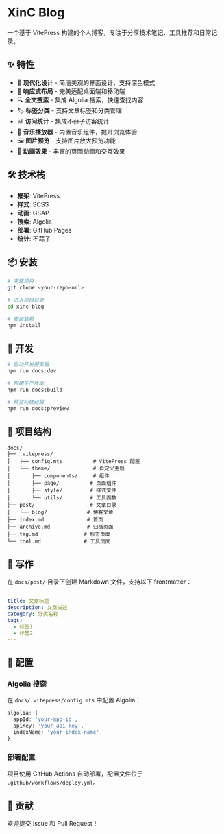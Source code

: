 # XinC Blog

一个基于 VitePress 构建的个人博客，专注于分享技术笔记、工具推荐和日常记录。

## ✨ 特性

- 🎨 **现代化设计** - 简洁美观的界面设计，支持深色模式
- 📱 **响应式布局** - 完美适配桌面端和移动端
- 🔍 **全文搜索** - 集成 Algolia 搜索，快速查找内容
- 🏷️ **标签分类** - 支持文章标签和分类管理
- 📊 **访问统计** - 集成不蒜子访客统计
- 🎵 **音乐播放器** - 内置音乐组件，提升浏览体验
- 🖼️ **图片预览** - 支持图片放大预览功能
- 🚀 **动画效果** - 丰富的页面动画和交互效果

## 🛠️ 技术栈

- **框架**: VitePress
- **样式**: SCSS
- **动画**: GSAP
- **搜索**: Algolia
- **部署**: GitHub Pages
- **统计**: 不蒜子

## 📦 安装

```bash
# 克隆项目
git clone <your-repo-url>

# 进入项目目录
cd xinc-blog

# 安装依赖
npm install
```

## 🚀 开发

```bash
# 启动开发服务器
npm run docs:dev

# 构建生产版本
npm run docs:build

# 预览构建结果
npm run docs:preview
```

## 📁 项目结构

```
docs/
├── .vitepress/
│   ├── config.mts          # VitePress 配置
│   └── theme/              # 自定义主题
│       ├── components/     # 组件
│       ├── page/          # 页面组件
│       ├── style/         # 样式文件
│       └── utils/         # 工具函数
├── post/                  # 文章目录
│   └── blog/             # 博客文章
├── index.md              # 首页
├── archive.md            # 归档页面
├── tag.md               # 标签页面
└── tool.md              # 工具页面
```

## 📝 写作

在 `docs/post/` 目录下创建 Markdown 文件，支持以下 frontmatter：

```yaml
---
title: 文章标题
description: 文章描述
category: 分类名称
tags: 
  - 标签1
  - 标签2
---
```

## 🔧 配置

### Algolia 搜索

在 `docs/.vitepress/config.mts` 中配置 Algolia：

```typescript
algolia: {
  appId: 'your-app-id',
  apiKey: 'your-api-key',
  indexName: 'your-index-name'
}
```

### 部署配置

项目使用 GitHub Actions 自动部署，配置文件位于 `.github/workflows/deploy.yml`。

## 🤝 贡献

欢迎提交 Issue 和 Pull Request！
